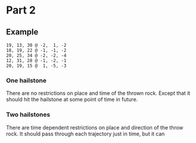 # Part 2

## Example

```
19, 13, 30 @ -2,  1, -2
18, 19, 22 @ -1, -1, -2
20, 25, 34 @ -2, -2, -4
12, 31, 28 @ -1, -2, -1
20, 19, 15 @  1, -5, -3
```

### One hailstone

There are no restrictions on place and time of the thrown rock. Except that it should hit the hailstone at some point of time in future.

### Two hailstones

There are time dependent restrictions on place and direction of the throw rock. It should pass through each trajectory just in time, but it can 